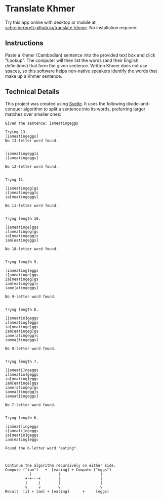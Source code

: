 # Translate Khmer

Try this app online with desktop or mobile at [schreiberbrett.github.io/translate-khmer](https://schreiberbrett.github.io/translate-khmer). No installation required.

## Instructions
Paste a Khmer (Cambodian) sentence into the provided text box and click "Lookup". The computer will then list the words (and their English definitions) that form the given sentence. Written Khmer does not use spaces, so this software helps non-native speakers identify the words that make up a Khmer sentence.

## Technical Details
This project was created using [Svelte](https://svelte.dev/). It uses the following divide-and-conquer algorithm to split a sentence into its words, preferring larger matches over smaller ones:

```
Given the sentence: iameatingeggs

Trying 13.
[iameatingeggs]
No 13-letter word found.


[iameatingegg]s
i[ameatingeggs]

No 12-letter word found.


Tryng 11.

[iameatingeg]gs
i[ameatingegg]s
ia[meatingeggs]

No 11-letter word found.


Tryng length 10.

[iameatinge]ggs
i[ameatingeg]gs
ia[meatingegg]s
iam[eatingeggs]

No 10-letter word found.


Tryng length 9.

[iameating]eggs
i[ameatinge]ggs
ia[meatingeg]gs
iam[eatingegg]s
iame[atingeggs]

No 9-letter word found.


Tryng length 8.

[iameatin]geggs
i[ameating]eggs
ia[meatinge]ggs
iam[eatingeg]gs
iame[atingegg]s
iamea[tingeggs]

No 8-letter word found.


Tryng length 7.

[iameati]ngeggs
i[ameatin]geggs
ia[meating]eggs
iam[eatinge]ggs
iame[atingeg]gs
iamea[tingegg]s
iameat[ingeggs]

No 7-letter word found.


Tryng length 6.

[iameat]ingeggs
i[ameati]ngeggs
ia[meatin]geggs
iam[eating]eggs

Found the 6-letter word "eating".



Continue the algorithm recursively on either side.
Compute ("iam")   +  [eating] + Compute ("eggs")
           |            |                  |
         +-+---+        |                  |
         |     |        |                  |
         v     v        v                  v
Result  [i] + [am] + [eating]      +     [eggs]
```

